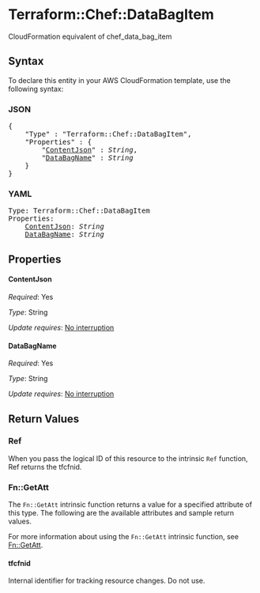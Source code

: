 # Terraform::Chef::DataBagItem

CloudFormation equivalent of chef_data_bag_item

## Syntax

To declare this entity in your AWS CloudFormation template, use the following syntax:

### JSON

<pre>
{
    "Type" : "Terraform::Chef::DataBagItem",
    "Properties" : {
        "<a href="#contentjson" title="ContentJson">ContentJson</a>" : <i>String</i>,
        "<a href="#databagname" title="DataBagName">DataBagName</a>" : <i>String</i>
    }
}
</pre>

### YAML

<pre>
Type: Terraform::Chef::DataBagItem
Properties:
    <a href="#contentjson" title="ContentJson">ContentJson</a>: <i>String</i>
    <a href="#databagname" title="DataBagName">DataBagName</a>: <i>String</i>
</pre>

## Properties

#### ContentJson

_Required_: Yes

_Type_: String

_Update requires_: [No interruption](https://docs.aws.amazon.com/AWSCloudFormation/latest/UserGuide/using-cfn-updating-stacks-update-behaviors.html#update-no-interrupt)

#### DataBagName

_Required_: Yes

_Type_: String

_Update requires_: [No interruption](https://docs.aws.amazon.com/AWSCloudFormation/latest/UserGuide/using-cfn-updating-stacks-update-behaviors.html#update-no-interrupt)

## Return Values

### Ref

When you pass the logical ID of this resource to the intrinsic `Ref` function, Ref returns the tfcfnid.

### Fn::GetAtt

The `Fn::GetAtt` intrinsic function returns a value for a specified attribute of this type. The following are the available attributes and sample return values.

For more information about using the `Fn::GetAtt` intrinsic function, see [Fn::GetAtt](https://docs.aws.amazon.com/AWSCloudFormation/latest/UserGuide/intrinsic-function-reference-getatt.html).

#### tfcfnid

Internal identifier for tracking resource changes. Do not use.

